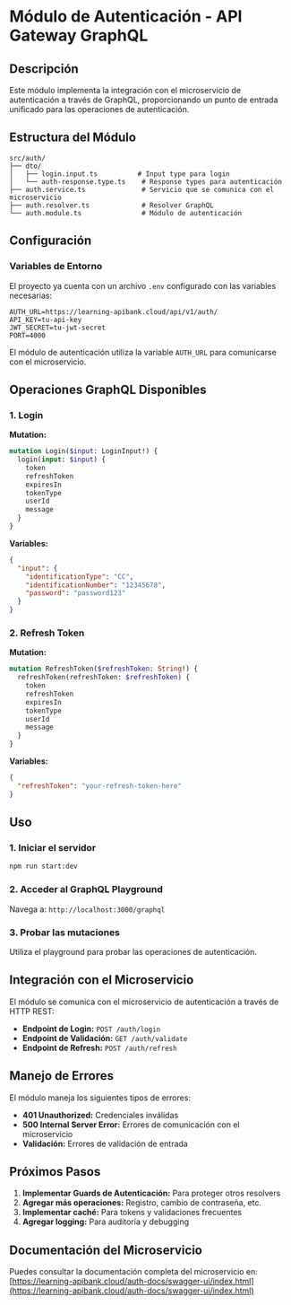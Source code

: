 # Módulo de Autenticación - API Gateway GraphQL

## Descripción
Este módulo implementa la integración con el microservicio de autenticación a través de GraphQL, proporcionando un punto de entrada unificado para las operaciones de autenticación.

## Estructura del Módulo

```
src/auth/
├── dto/
│   ├── login.input.ts          # Input type para login
│   └── auth-response.type.ts    # Response types para autenticación
├── auth.service.ts              # Servicio que se comunica con el microservicio
├── auth.resolver.ts             # Resolver GraphQL
└── auth.module.ts               # Módulo de autenticación
```

## Configuración

### Variables de Entorno
El proyecto ya cuenta con un archivo `.env` configurado con las variables necesarias:

```env
AUTH_URL=https://learning-apibank.cloud/api/v1/auth/
API_KEY=tu-api-key
JWT_SECRET=tu-jwt-secret
PORT=4000
```

El módulo de autenticación utiliza la variable `AUTH_URL` para comunicarse con el microservicio.

## Operaciones GraphQL Disponibles

### 1. Login
**Mutation:**
```graphql
mutation Login($input: LoginInput!) {
  login(input: $input) {
    token
    refreshToken
    expiresIn
    tokenType
    userId
    message
  }
}
```

**Variables:**
```json
{
  "input": {
    "identificationType": "CC",
    "identificationNumber": "12345678",
    "password": "password123"
  }
}
```

### 2. Refresh Token
**Mutation:**
```graphql
mutation RefreshToken($refreshToken: String!) {
  refreshToken(refreshToken: $refreshToken) {
    token
    refreshToken
    expiresIn
    tokenType
    userId
    message
  }
}
```

**Variables:**
```json
{
  "refreshToken": "your-refresh-token-here"
}
```

## Uso

### 1. Iniciar el servidor
```bash
npm run start:dev
```

### 2. Acceder al GraphQL Playground
Navega a: `http://localhost:3000/graphql`

### 3. Probar las mutaciones
Utiliza el playground para probar las operaciones de autenticación.

## Integración con el Microservicio

El módulo se comunica con el microservicio de autenticación a través de HTTP REST:

- **Endpoint de Login:** `POST /auth/login`
- **Endpoint de Validación:** `GET /auth/validate`
- **Endpoint de Refresh:** `POST /auth/refresh`

## Manejo de Errores

El módulo maneja los siguientes tipos de errores:

- **401 Unauthorized:** Credenciales inválidas
- **500 Internal Server Error:** Errores de comunicación con el microservicio
- **Validación:** Errores de validación de entrada

## Próximos Pasos

1. **Implementar Guards de Autenticación:** Para proteger otros resolvers
2. **Agregar más operaciones:** Registro, cambio de contraseña, etc.
3. **Implementar caché:** Para tokens y validaciones frecuentes
4. **Agregar logging:** Para auditoría y debugging

## Documentación del Microservicio

Puedes consultar la documentación completa del microservicio en:
[https://learning-apibank.cloud/auth-docs/swagger-ui/index.html](https://learning-apibank.cloud/auth-docs/swagger-ui/index.html)
